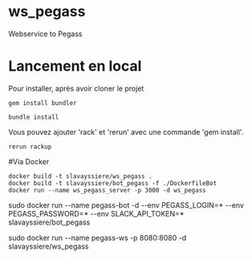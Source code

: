 # ws_pegass
Webservice to Pegass

# Lancement en local
Pour installer, après avoir cloner le projet

```gem install bundler```

```bundle install```

Vous pouvez ajouter 'rack' et 'rerun' avec une commande 'gem install'.

```
rerun rackup
```

#Via Docker

```
docker build -t slavayssiere/ws_pegass .
docker build -t slavayssiere/bot_pegass -f ./DockerfileBot
docker run --name ws_pegass_server -p 3000 -d ws_pegass
```

sudo docker run --name pegass-bot -d --env PEGASS_LOGIN=* --env PEGASS_PASSWORD=* --env SLACK_API_TOKEN=* slavayssiere/bot_pegass

sudo docker run --name pegass-ws -p 8080:8080 -d slavayssiere/ws_pegass